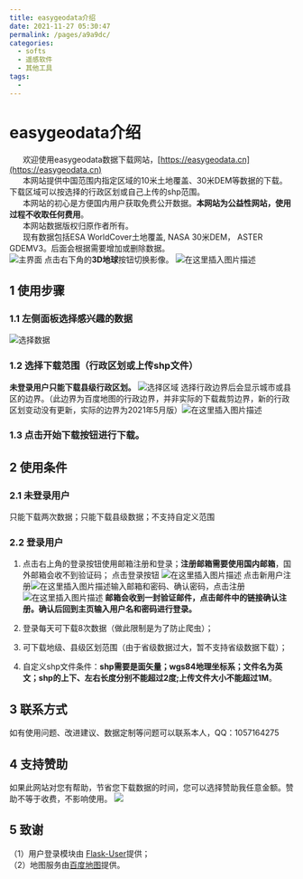 ```yaml
---
title: easygeodata介绍
date: 2021-11-27 05:30:47
permalink: /pages/a9a9dc/
categories:
  - softs
  - 遥感软件
  - 其他工具
tags:
  - 
---
```

#  easygeodata介绍

  &nbsp; &nbsp;&nbsp;  欢迎使用easygeodata数据下载网站，[https://easygeodata.cn](https://easygeodata.cn)  
 &nbsp;&nbsp; &nbsp;&nbsp;  本网站提供中国范围内指定区域的10米土地覆盖、30米DEM等数据的下载。下载区域可以按选择的行政区划或自己上传的shp范围。  
&nbsp;&nbsp; &nbsp;&nbsp; 本网站的初心是方便国内用户获取免费公开数据。**本网站为公益性网站，使用过程不收取任何费用**。  
&nbsp;&nbsp; &nbsp;&nbsp; 本网站数据版权归原作者所有。  
&nbsp;&nbsp; &nbsp;&nbsp;  现有数据包括ESA WorldCover土地覆盖, NASA 30米DEM， ASTER GDEMV3。后面会根据需要增加或删除数据。  
![主界面](https://img-blog.csdnimg.cn/c135af864cf84e8c9a68e0f1ef147f7c.png?x-oss-process=image/watermark,type_ZHJvaWRzYW5zZmFsbGJhY2s,shadow_50,text_Q1NETiBA54us5a2k5bCa5LquZHVndXNoYW5nbGlhbmc=,size_20,color_FFFFFF,t_70,g_se,x_16)
点击右下角的**3D地球**按钮切换影像。
![在这里插入图片描述](https://img-blog.csdnimg.cn/2abf6368a7d34e2093516fff207157e3.png?x-oss-process=image/watermark,type_ZHJvaWRzYW5zZmFsbGJhY2s,shadow_50,text_Q1NETiBA54us5a2k5bCa5LquZHVndXNoYW5nbGlhbmc=,size_20,color_FFFFFF,t_70,g_se,x_16)


## 1 使用步骤
### 1.1 左侧面板选择感兴趣的数据
![选择数据](https://img-blog.csdnimg.cn/f5441ac460034d629ad3b9809b0951b3.png)

### 1.2 选择下载范围（行政区划或上传shp文件）
**未登录用户只能下载县级行政区划。**
![选择区域](https://img-blog.csdnimg.cn/655f301d2fb24671853fed6086ecd10c.png?x-oss-process=image/watermark,type_ZHJvaWRzYW5zZmFsbGJhY2s,shadow_50,text_Q1NETiBA54us5a2k5bCa5LquZHVndXNoYW5nbGlhbmc=,size_6,color_FFFFFF,t_70,g_se,x_16)
选择行政边界后会显示城市或县区的边界。（此边界为百度地图的行政边界，并非实际的下载裁剪边界，新的行政区划变动没有更新，实际的边界为2021年5月版）![在这里插入图片描述](https://img-blog.csdnimg.cn/dbc47e258960481885247809260fbc87.png?x-oss-process=image/watermark,type_ZHJvaWRzYW5zZmFsbGJhY2s,shadow_50,text_Q1NETiBA54us5a2k5bCa5LquZHVndXNoYW5nbGlhbmc=,size_20,color_FFFFFF,t_70,g_se,x_16)

### 1.3 点击开始下载按钮进行下载。
## 2 使用条件
### 2.1 未登录用户
只能下载两次数据；只能下载县级数据；不支持自定义范围

### 2.2 登录用户
1. 点击右上角的登录按钮使用邮箱注册和登录；**注册邮箱需要使用国内邮箱**，国外邮箱会收不到验证码；
点击登录按钮
![在这里插入图片描述](https://img-blog.csdnimg.cn/9317778693a9431f9e4ab002cab18c4e.png?x-oss-process=image/watermark,type_ZHJvaWRzYW5zZmFsbGJhY2s,shadow_50,text_Q1NETiBA54us5a2k5bCa5LquZHVndXNoYW5nbGlhbmc=,size_20,color_FFFFFF,t_70,g_se,x_16)
点击新用户注册![在这里插入图片描述](https://img-blog.csdnimg.cn/261f5b205cb84184b3a042542a37549f.png?x-oss-process=image/watermark,type_ZHJvaWRzYW5zZmFsbGJhY2s,shadow_50,text_Q1NETiBA54us5a2k5bCa5LquZHVndXNoYW5nbGlhbmc=,size_13,color_FFFFFF,t_70,g_se,x_16)输入邮箱和密码、确认密码，点击注册
![在这里插入图片描述](https://img-blog.csdnimg.cn/e62140951f514b1592d73868156bf8c7.png?x-oss-process=image/watermark,type_ZHJvaWRzYW5zZmFsbGJhY2s,shadow_50,text_Q1NETiBA54us5a2k5bCa5LquZHVndXNoYW5nbGlhbmc=,size_12,color_FFFFFF,t_70,g_se,x_16)
**邮箱会收到一封验证邮件，点击邮件中的链接确认注册。确认后回到主页输入用户名和密码进行登录。**


2. 登录每天可下载8次数据（做此限制是为了防止爬虫）；
3. 可下载地级、县级区划范围（由于省级数据过大，暂不支持省级数据下载）；
4.  自定义shp文件条件：**shp需要是面矢量；wgs84地理坐标系；文件名为英文；shp的上下、左右长度分别不能超过2度;上传文件大小不能超过1M**。
## 3 联系方式

如有使用问题、改进建议、数据定制等问题可以联系本人，QQ：1057164275

## 4 支持赞助
如果此网站对您有帮助，节省您下载数据的时间，您可以选择赞助我任意金额。赞助不等于收费，不影响使用。
![](https://img-blog.csdnimg.cn/img_convert/412f70ba7c18dcfaadd2cdbb8f8d90ca.png)
## 5 致谢
（1）用户登录模块由 [Flask-User](https://github.com/lingthio/Flask-User)提供；  
（2）地图服务由[百度地图](https://map.baidu.com/)提供。
